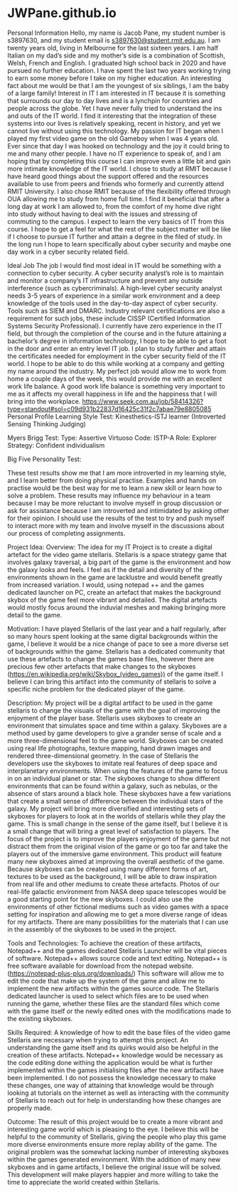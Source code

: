 # JWPane.github.io
Personal Information
Hello, my name is Jacob Pane, my student number is s3897630, and my student email is s3897630@student.rmit.edu.au. I am twenty years old, living in Melbourne for the last sixteen years. I am half Italian on my dad’s side and my mother’s side is a combination of Scottish, Welsh, French and English. I graduated high school back in 2020 and have pursued no further education. I have spent the last two years working trying to earn some money before I take on my higher education. An interesting fact about me would be that I am the youngest of six siblings, I am the baby of a large family!
Interest in IT
I am interested in IT because it is something that surrounds our day to day lives and is a lynchpin for countries and people across the globe. Yet I have never fully tried to understand the ins and outs of the IT world. I find it interesting that the integration of these systems into our lives is relatively speaking, recent in history, and yet we cannot live without using this technology. My passion for IT began when I played my first video game on the old Gameboy when I was 4 years old. Ever since that day I was hooked on technology and the joy it could bring to me and many other people. I have no IT experience to speak of, and I am hoping that by completing this course I can improve even a little bit and gain more intimate knowledge of the IT world. 
I chose to study at RMIT because I have heard good things about the support offered and the resources available to use from peers and friends who formerly and currently attend RMIT University. I also chose RMIT because of the flexibility offered through OUA allowing me to study from home full time. I find it beneficial that after a long day at work I am allowed to, from the comfort of my home dive right into study without having to deal with the issues and stressing of commuting to the campus. 
I expect to learn the very basics of IT from this course. I hope to get a feel for what the rest of the subject matter will be like if I choose to pursue IT further and attain a degree in the filed of study. In the long run I hope to learn specifically about cyber security and maybe one day work in a cyber security related field. 

Ideal Job
The job I would find most ideal in IT would be something with a connection to cyber security. A cyber security analyst’s role is to maintain and monitor a company’s IT infrastructure and prevent any outside interference (such as cybercriminals). A high-level cyber security analyst needs 3-5 years of experience in a similar work environment and a deep knowledge of the tools used in the day-to-day aspect of cyber security. Tools such as SIEM and DMARC. Industry relevant certifications are also a requirement for such jobs, these include CISSP (Certified Information Systems Security Professional). I currently have zero experience in the IT field, but through the completion of the course and in the future attaining a bachelor’s degree in information technology, I hope to be able to get a foot in the door and enter an entry level IT job. I plan to study further and attain the certificates needed for employment in the cyber security field of the IT world. I hope to be able to do this while working at a company and getting my name around the industry. My perfect job would allow me to work from home a couple days of the week, this would provide me with an excellent work life balance. A good work life balance is something very important to me as it affects my overall happiness in life and the happiness that I will bring into the workplace. 
https://www.seek.com.au/job/58414326?type=standout#sol=c09d931b22837d16425c31f2c7abae79e8805085 
Personal Profile
Learning Style Test:
Kinesthetics-ISTJ learner (Introverted Sensing Thinking Judging)
 
Myers Brigg Test:
Type: Assertive Virtuoso
Code: ISTP-A
Role: Explorer
Strategy: Confident individualism
 
Big Five Personality Test:
 
These test results show me that I am more introverted in my learning style, and I learn better from doing physical practise. Examples and hands on practise would be the best way for me to learn a new skill or learn how to solve a problem. These results may influence my behaviour in a team because I may be more reluctant to involve myself in group discussion or ask for assistance because I am introverted and intimidated by asking other for their opinion. I should use the results of the test to try and push myself to interact more with my team and involve myself in the discussions about our process of completing assignments.

Project Idea:
Overview:
The idea for my IT Project is to create a digital artefact for the video game stellaris. Stellaris is a space strategy game that involves galaxy traversal, a big part of the game is the environment and how the galaxy looks and feels. I feel as if the detail and diversity of the environments shown in the game are lacklustre and would benefit greatly from increased variation. I would, using notepad ++ and the games dedicated launcher on PC, create an artefact that makes the background skybox of the game feel more vibrant and detailed. The digital artefacts would mostly focus around the induvial meshes and making bringing more detail to the game. 

Motivation:
I have played Stellaris of the last year and a half regularly, after so many hours spent looking at the same digital backgrounds within the game, I believe it would be a nice change of pace to see a more diverse set of backgrounds within the game. Stellaris has a dedicated community that use these artefacts to change the games base files, however there are precious few other artefacts that make changes to the skyboxes (https://en.wikipedia.org/wiki/Skybox_(video_games))  of the game itself. I believe I can bring this artifact into the community of stellaris to solve a specific niche problem for the dedicated player of the game.

Description:
My project will be a digital artifact to be used in the game stellaris to change the visuals of the game with the goal of improving the enjoyment of the player base. Stellaris uses skyboxes to create an environment that simulates space and time within a galaxy. Skyboxes are a method used by game developers to give a grander sense of scale and a more three-dimensional feel to the game world. Skyboxes can be created using real life photographs, texture mapping, hand drawn images and rendered three-dimensional geometry. In the case of Stellaris the developers use the skyboxes to imitate real features of deep space and interplanetary environments. When using the features of the game to focus in on an individual planet or star. The skyboxes change to show different environments that can be found within a galaxy, such as nebulas, or the absence of stars around a black hole. These skyboxes have a few variations that create a small sense of difference between the individual stars of the galaxy. My project will bring more diversified and interesting sets of skyboxes for players to look at in the worlds of stellaris while they play the game. This is small change in the sense of the game itself, but I believe it is a small change that will bring a great level of satisfaction to players. The focus of the project is to improve the players enjoyment of the game but not distract them from the original vision of the game or go too far and take the players out of the immersive game environment. This product will feature many new skyboxes aimed at improving the overall aesthetic of the game. Because skyboxes can be created using many different forms of art, textures to be used as the background, I will be able to draw inspiration from real life and other mediums to create these artefacts. Photos of our real-life galactic environment from NASA deep space telescopes would be a good starting point for the new skyboxes. I could also use the environments of other fictional mediums such as video games with a space setting for inspiration and allowing me to get a more diverse range of ideas for my artifacts. There are many possibilities for the materials that I can use in the assembly of the skyboxes to be used in the project. 

Tools and Technologies:
To achieve the creation of these artifacts, Notepad++ and the games dedicated Stellaris Launcher will be vital pieces of software. Notepad++ allows source code and text editing. Notepad++ is free software available for download from the notepad website. (https://notepad-plus-plus.org/downloads/) This software will allow me to edit the code that make up the system of the game and allow me to implement the new artifacts within the games source code. The Stellaris dedicated launcher is used to select which files are to be used when running the game, whether these files are the standard files which come with the game itself or the newly edited ones with the modifications made to the existing skyboxes.

Skills Required:
A knowledge of how to edit the base files of the video game Stellaris are necessary when trying to attempt this project. An understanding the game itself and its quirks would also be helpful in the creation of these artifacts. Notepad++ knowledge would be necessary as the code editing done withing the application would be what is further implemented within the games initialising files after the new artifacts have been implemented. I do not possess the knowledge necessary to make these changes, one way of attaining that knowledge would be through looking at tutorials on the internet as well as interacting with the community of Stellaris to reach out for help in understanding how these changes are properly made.

Outcome: 
The result of this project would be to create a more vibrant and interesting game world which is pleasing to the eye. I believe this will be helpful to the community of Stellaris, giving the people who play this game more diverse environments ensure more replay ability of the game. The original problem was the somewhat lacking number of interesting skyboxes within the games generated environment. With the addition of many new skyboxes and in game artifacts, I believe the original issue will be solved. This development will make players happier and more willing to take the time to appreciate the world created within Stellaris.

